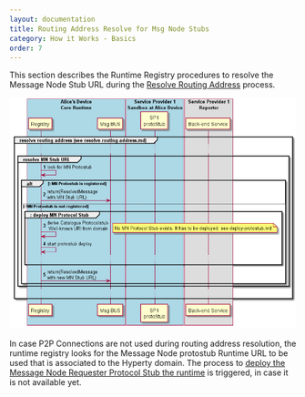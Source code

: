 ```yaml
---
layout: documentation
title: Routing Address Resolve for Msg Node Stubs
category: How it Works - Basics
order: 7
---
```



This section describes the Runtime Registry procedures to resolve the Message Node Stub URL during the [Resolve Routing Address](resolve-routing-address.md) process.


![Resolve Message Node Stub URL](resolve-msg-node-address.png)


In case P2P Connections are not used during routing address resolution, the runtime registry looks for the Message Node protostub Runtime URL to be used that is associated to the Hyperty domain. The process to [deploy the Message Node Requester Protocol Stub the runtime](deploy-protostub.md) is triggered, in case it is not available yet.
